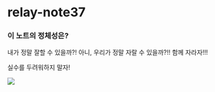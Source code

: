 # relay-note37

### 이 노트의 정체성은?
내가 정말 잘할 수 있을까?! 아니, 우리가 정말 자랄 수 있을까?!! 함께 자라자!!!

실수를 두려워하지 말자!

<img src="함께자라기.jpg">